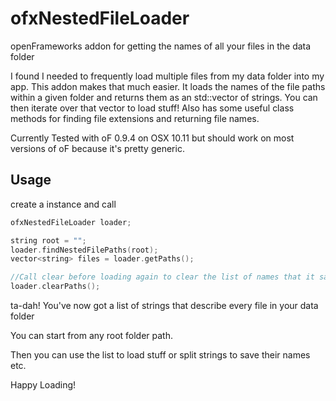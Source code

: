 # ofxNestedFileLoader
openFrameworks addon for getting the names of all your files in the data folder

I found I needed to frequently load multiple files from my data folder into my app. This addon makes that much easier. It loads the names of the file paths within a given folder and returns them as an std::vector of strings. You can then iterate over that vector to load stuff! Also has some useful class methods for finding file extensions and returning file names.

Currently Tested with oF 0.9.4 on OSX 10.11 but should work on most versions of oF because it's pretty generic.

## Usage
create a  instance and call
```C
ofxNestedFileLoader loader;

string root = "";
loader.findNestedFilePaths(root);
vector<string> files = loader.getPaths();

//Call clear before loading again to clear the list of names that it saves internally
loader.clearPaths();
```

ta-dah! You've now got a list of strings that describe every file in your data folder

You can start from any root folder path.

Then you can use the list to load stuff or split strings to save their names etc.

Happy Loading!


